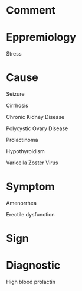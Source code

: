 # Comment

# Eppremiology

Stress

# Cause

Seizure

Cirrhosis

Chronic Kidney Disease

Polycystic Ovary Disease

Prolactinoma

Hypothyroidism

Varicella Zoster Virus

# Symptom

Amenorrhea

Erectile dysfunction

# Sign

# Diagnostic

High blood prolactin
